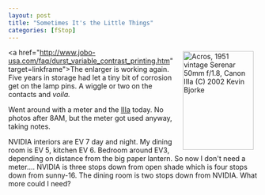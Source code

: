 ```yaml
---
layout: post
title: "Sometimes It's the Little Things"
categories: [fStop]
---
```

<a href="/photo/journal/sep02l-04.html"><img src="http://www.botzilla.com/bpix/sep02l-04.jpg" align="right" hspace=8 vspace=6 height=200 width=143 title="Acros, 1951 vintage Serenar 50mm f/1.8, Canon IIIa (C) 2002 Kevin Bjorke" border=0></a><a href="http://www.jobo-usa.com/faq/durst_variable_contrast_printing.htm" target=linkframe">The enlarger</a> is working again. Five years in storage had let a tiny bit of corrosion get on the lamp pins. A wiggle or two on the contacts and <i>voila.</i>

Went around with a meter and the <a href="http://myweb.tiscali.co.uk/iannorris/leica_copies/leica_copies_c/canonIIIa.htm" target="linkframe">IIIa</a> today. No photos after 8AM, but the meter got used anyway, taking notes.

NVIDIA interiors are EV 7 day and night. My dining room is EV 5, kitchen EV 6. Bedroom around EV3, depending on distance from the big paper lantern. So now I don't need a meter.... NVIDIA is three stops down from open shade which is four stops down from sunny-16. The dining room is two stops down from NVIDIA. What more could I need?


